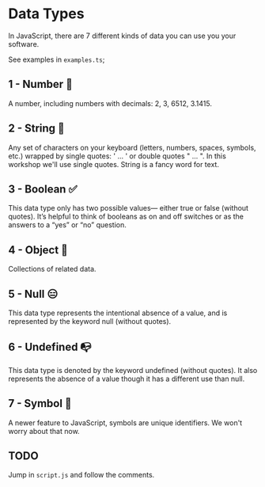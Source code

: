 # Data Types

In JavaScript, there are 7 different kinds of data you can use you your software.

See examples in `examples.ts`;

## 1 - Number 🧮

A number, including numbers with decimals: 2, 3, 6512, 3.1415.

## 2 - String 📝

Any set of characters on your keyboard (letters, numbers, spaces, symbols, etc.) wrapped by single quotes: ' ... ' or double quotes " ... ". In this workshop we'll use single quotes. String is a fancy word for text.

## 3 - Boolean ✅

This data type only has two possible values— either true or false (without quotes). It’s helpful to think of booleans as on and off switches or as the answers to a “yes” or “no” question.

## 4 - Object 🚙

Collections of related data.

## 5 - Null 😑

This data type represents the intentional absence of a value, and is represented by the keyword null (without quotes).

## 6 - Undefined 📭

This data type is denoted by the keyword undefined (without quotes). It also represents the absence of a value though it has a different use than null.

## 7 - Symbol 👶

A newer feature to JavaScript, symbols are unique identifiers. We won't worry about that now.

## TODO

Jump in `script.js` and follow the comments.
